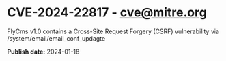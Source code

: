 # CVE-2024-22817 - cve@mitre.org

FlyCms v1.0 contains a Cross-Site Request Forgery (CSRF) vulnerability via /system/email/email_conf_updagte

**Publish date:** 2024-01-18

